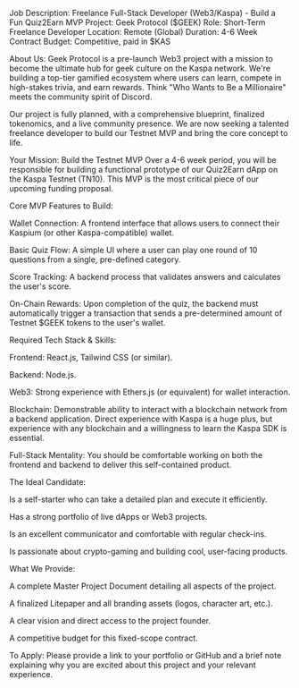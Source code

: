 Job Description: Freelance Full-Stack Developer (Web3/Kaspa) - Build a Fun Quiz2Earn MVP
Project: Geek Protocol ($GEEK)
Role: Short-Term Freelance Developer
Location: Remote (Global)
Duration: 4-6 Week Contract
Budget: Competitive, paid in $KAS

About Us:
Geek Protocol is a pre-launch Web3 project with a mission to become the ultimate hub for geek culture on the Kaspa network. We're building a top-tier gamified ecosystem where users can learn, compete in high-stakes trivia, and earn rewards. Think "Who Wants to Be a Millionaire" meets the community spirit of Discord.

Our project is fully planned, with a comprehensive blueprint, finalized tokenomics, and a live community presence. We are now seeking a talented freelance developer to build our Testnet MVP and bring the core concept to life.

Your Mission: Build the Testnet MVP
Over a 4-6 week period, you will be responsible for building a functional prototype of our Quiz2Earn dApp on the Kaspa Testnet (TN10). This MVP is the most critical piece of our upcoming funding proposal.

Core MVP Features to Build:

Wallet Connection: A frontend interface that allows users to connect their Kaspium (or other Kaspa-compatible) wallet.

Basic Quiz Flow: A simple UI where a user can play one round of 10 questions from a single, pre-defined category.

Score Tracking: A backend process that validates answers and calculates the user's score.

On-Chain Rewards: Upon completion of the quiz, the backend must automatically trigger a transaction that sends a pre-determined amount of Testnet $GEEK tokens to the user's wallet.

Required Tech Stack & Skills:

Frontend: React.js, Tailwind CSS (or similar).

Backend: Node.js.

Web3: Strong experience with Ethers.js (or equivalent) for wallet interaction.

Blockchain: Demonstrable ability to interact with a blockchain network from a backend application. Direct experience with Kaspa is a huge plus, but experience with any blockchain and a willingness to learn the Kaspa SDK is essential.

Full-Stack Mentality: You should be comfortable working on both the frontend and backend to deliver this self-contained product.

The Ideal Candidate:

Is a self-starter who can take a detailed plan and execute it efficiently.

Has a strong portfolio of live dApps or Web3 projects.

Is an excellent communicator and comfortable with regular check-ins.

Is passionate about crypto-gaming and building cool, user-facing products.

What We Provide:

A complete Master Project Document detailing all aspects of the project.

A finalized Litepaper and all branding assets (logos, character art, etc.).

A clear vision and direct access to the project founder.

A competitive budget for this fixed-scope contract.

To Apply:
Please provide a link to your portfolio or GitHub and a brief note explaining why you are excited about this project and your relevant experience.
